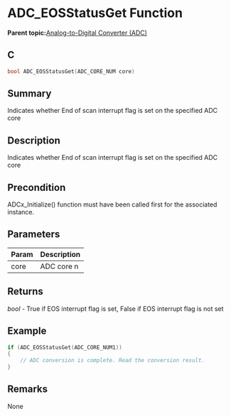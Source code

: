 # ADC\_EOSStatusGet Function

**Parent topic:**[Analog-to-Digital Converter \(ADC\)](GUID-FA022CD9-1025-47D5-B8BC-A27AC49112D8.md)

## C

```c
bool ADC_EOSStatusGet(ADC_CORE_NUM core)
```

## Summary

Indicates whether End of scan interrupt flag is set on the specified ADC core

## Description

Indicates whether End of scan interrupt flag is set on the specified ADC core

## Precondition

ADCx\_Initialize\(\) function must have been called first for the associated instance.

## Parameters

|Param|Description|
|-----|-----------|
|core|ADC core n|

## Returns

*bool* - True if EOS interrupt flag is set, False if EOS interrupt flag is not set

## Example

```c
if (ADC_EOSStatusGet(ADC_CORE_NUM1))
{
    // ADC conversion is complete. Read the conversion result.
}
```

## Remarks

None

